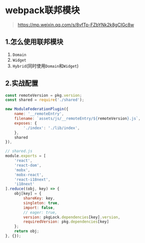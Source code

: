 # webpack联邦模块
> https://mp.weixin.qq.com/s/8vfTp-FZbYNk2k8gCIGc8w
## 1.怎么使用联邦模块
1. `Domain`
2. `Widget`
3. `Hybrid`(同时使用`Domain`和`Widget`)
## 2.实战配置
```js
const remoteVersion = pkg.version;
const shared = require('./shared');

new ModuleFederationPlugin({
    name: '__remoteEntry',
    filename: `assets/js/__remoteEntry/${remoteVersion}.js`,
    exposes: {
        './index': './lib/index',
    },
    shared
}),
```
```js
// shared.js
module.exports = [
    'react',
    'react-dom',
    'mobx',
    'mobx-react',
    'react-i18next',
    'i18next'
].reduce((obj, key) => {
    obj[key] = {
        shareKey: key,
        singleton: true,
        import: false,
        // eager: true,
        version: pkgLock.dependencies[key].version,
        requiredVersion: pkg.dependencies[key]
    };
    return obj;
}, {});
```